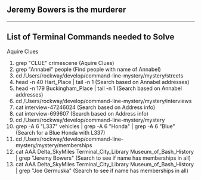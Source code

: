 
## Jeremy Bowers is the murderer
---------------------------------
List of Terminal Commands needed to Solve
---------------------------------
Aquire Clues
1. grep "CLUE" crimescene (Aquire Clues)
2. grep "Annabel" people (Find people with name of Annabel)
3. cd /Users/rockway/develop/command-line-mystery/mystery/streets
4. head -n 40 Hart_Place | tail -n 1 (Search based on Annabel addresses)
5. head -n 179 Buckingham_Place | tail -n 1 (Search based on Annabel addresses)
6. cd /Users/rockway/develop/command-line-mystery/mystery/interviews
7. cat interview-47246024 (Search based on Address info)
8. cat interview-699607 (Search based on Address info)
9. cd /Users/rockway/develop/command-line-mystery/mystery
10. grep -A 6 "L337" vehicles | grep -A 6 "Honda" | grep -A 6 "Blue" (Search for a Blue Honda with L337)
11. cd /Users/rockway/develop/command-line-mystery/mystery/memberships
12. cat AAA Delta_SkyMiles Terminal_City_Library Museum_of_Bash_History | grep "Jeremy Bowers" (Search to see if name has memberships in all)
13. cat AAA Delta_SkyMiles Terminal_City_Library Museum_of_Bash_History | grep "Joe Germuska" (Search to see if name has memberships in all)
